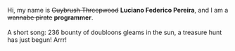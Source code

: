Hi, my name is ~~Guybrush Threepwood~~ **Luciano Federico Pereira**, and I am a ~~wannabe pirate~~ **programmer**.<br><br>A short song: 236 bounty of doubloons gleams in the sun, a treasure hunt has just begun! Arrr!
